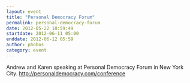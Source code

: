 ```yaml
---
layout: event
title: "Personal Democracy Forum"
permalink: personal-democracy-forum
date: 2012-05-22 10:59:49
startdate: 2012-06-11 05:00
enddate: 2012-06-12 05:59
author: phobos
category: event
---
```


Andrew and Karen speaking at Personal Democracy Forum in New York City. http://personaldemocracy.com/conference
